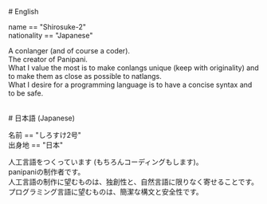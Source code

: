 <link href="README.css" rel="stylesheet"></link>

\# English  

name == "Shirosuke-2"  
nationality == "Japanese"  

A conlanger (and of course a coder).  
The creator of Panipani.  
What I value the most is to make conlangs unique (keep with originality) and to make them as close as possible to natlangs.  
What I desire for a programming language is to have a concise syntax and to be safe.  
<br>

\# 日本語 (Japanese)  

名前 == "しろすけ2号"  
出身地 == "日本"  

人工言語をつくっています (もちろんコーディングもします)。  
panipaniの制作者です。  
人工言語の制作に望むものは、独創性と、自然言語に限りなく寄せることです。  
プログラミング言語に望むものは、簡潔な構文と安全性です。  
